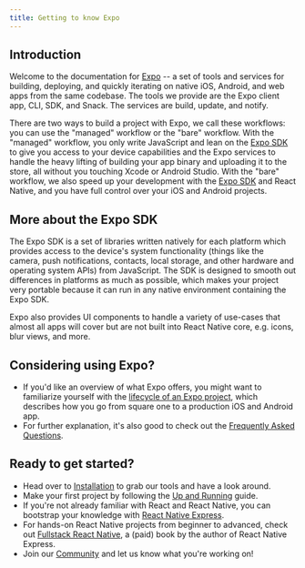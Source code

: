 ```yaml
---
title: Getting to know Expo
---
```


## Introduction

Welcome to the documentation for [Expo](http://expo.io) -- a set of tools and services for building, deploying, and quickly iterating on native iOS, Android, and web apps from the same codebase. The tools we provide are the Expo client app, CLI, SDK, and Snack. The services are build, update, and notify.

There are two ways to build a project with Expo, we call these workflows: you can use the "managed" workflow or the "bare" workflow. With the "managed" workflow, you only write JavaScript and lean on the [Expo SDK](sdk/overview/) to give you access to your device capabilities and the Expo services to handle the heavy lifting of building your app binary and uploading it to the store, all without you touching Xcode or Android Studio. With the "bare" workflow, we also speed up your development with the [Expo SDK](sdk/overview/) and React Native, and you have full control over your iOS and Android projects.

## More about the Expo SDK

The Expo SDK is a set of libraries written natively for each platform which provides access to the device's system functionality (things like the camera, push notifications, contacts, local storage, and other hardware and operating system APIs) from JavaScript. The SDK is designed to smooth out differences in platforms as much as possible, which makes your project very portable because it can run in any native environment containing the Expo SDK.

Expo also provides UI components to handle a variety of use-cases that almost all apps will cover but are not built into React Native core, e.g. icons, blur views, and more.

## Considering using Expo?

- If you'd like an overview of what Expo offers, you might want to familiarize yourself with the [lifecycle of an Expo project](introduction/managed-vs-bare/), which describes how you go from square one to a production iOS and Android app.
- For further explanation, it's also good to check out the [Frequently Asked Questions](introduction/faq/).

## Ready to get started?

- Head over to [Installation](introduction/installation/) to grab our tools and have a look around.
- Make your first project by following the [Up and Running](workflow/up-and-running/) guide.
- If you're not already familiar with React and React Native, you can bootstrap your knowledge with [React Native Express](http://www.reactnativeexpress.com/).
- For hands-on React Native projects from beginner to advanced, check out [Fullstack React Native](https://www.fullstackreact.com/react-native/), a (paid) book by the author of React Native Express.
- Join our [Community](introduction/community/) and let us know what you're working on!
